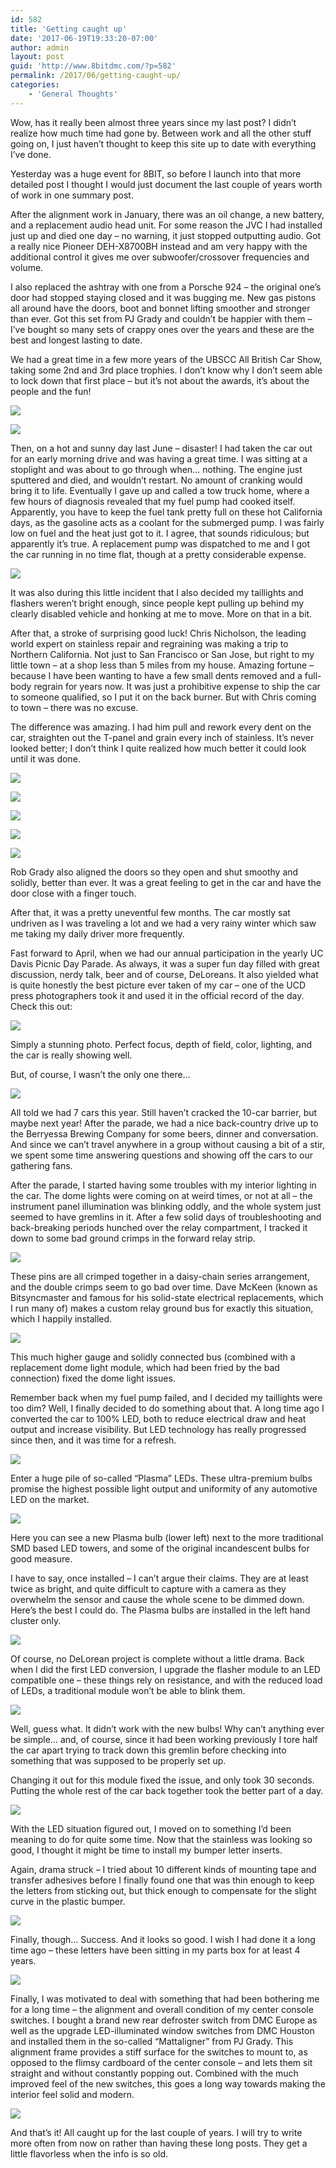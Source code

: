 ```yaml
---
id: 582
title: 'Getting caught up'
date: '2017-06-19T19:33:20-07:00'
author: admin
layout: post
guid: 'http://www.8bitdmc.com/?p=582'
permalink: /2017/06/getting-caught-up/
categories:
    - 'General Thoughts'
---
```


Wow, has it really been almost three years since my last post? I didn’t realize how much time had gone by. Between work and all the other stuff going on, I just haven’t thought to keep this site up to date with everything I’ve done.

Yesterday was a huge event for 8BIT, so before I launch into that more detailed post I thought I would just document the last couple of years worth of work in one summary post.

After the alignment work in January, there was an oil change, a new battery, and a replacement audio head unit. For some reason the JVC I had installed just up and died one day – no warning, it just stopped outputting audio. Got a really nice Pioneer DEH-X8700BH instead and am very happy with the additional control it gives me over subwoofer/crossover frequencies and volume.

I also replaced the ashtray with one from a Porsche 924 – the original one’s door had stopped staying closed and it was bugging me. New gas pistons all around have the doors, boot and bonnet lifting smoother and stronger than ever. Got this set from PJ Grady and couldn’t be happier with them – I’ve bought so many sets of crappy ones over the years and these are the best and longest lasting to date.

We had a great time in a few more years of the UBSCC All British Car Show, taking some 2nd and 3rd place trophies. I don’t know why I don’t seem able to lock down that first place – but it’s not about the awards, it’s about the people and the fun!

![](../assets/images/2017/06/IMG_5252-1024x768.jpg)

![](../assets/images/2017/06/IMG_1983-e1497918067438-768x1024.jpg)

Then, on a hot and sunny day last June – disaster! I had taken the car out for an early morning drive and was having a great time. I was sitting at a stoplight and was about to go through when… nothing. The engine just sputtered and died, and wouldn’t restart. No amount of cranking would bring it to life. Eventually I gave up and called a tow truck home, where a few hours of diagnosis revealed that my fuel pump had cooked itself. Apparently, you have to keep the fuel tank pretty full on these hot California days, as the gasoline acts as a coolant for the submerged pump. I was fairly low on fuel and the heat just got to it. I agree, that sounds ridiculous; but apparently it’s true. A replacement pump was dispatched to me and I got the car running in no time flat, though at a pretty considerable expense.

![](../assets/images/2017/06/IMG_8830-1024x768.jpg)

It was also during this little incident that I also decided my taillights and flashers weren’t bright enough, since people kept pulling up behind my clearly disabled vehicle and honking at me to move. More on that in a bit.

After that, a stroke of surprising good luck! Chris Nicholson, the leading world expert on stainless repair and regraining was making a trip to Northern California. Not just to San Francisco or San Jose, but right to my little town – at a shop less than 5 miles from my house. Amazing fortune – because I have been wanting to have a few small dents removed and a full-body regrain for years now. It was just a prohibitive expense to ship the car to someone qualified, so I put it on the back burner. But with Chris coming to town – there was no excuse.

The difference was amazing. I had him pull and rework every dent on the car, straighten out the T-panel and grain every inch of stainless. It’s never looked better; I don’t think I quite realized how much better it could look until it was done.

![](../assets/images/2017/06/IMG_5402-1024x768.jpg)

![](../assets/images/2017/06/IMG_5403-1024x768.jpg)

![](../assets/images/2017/06/IMG_5412-768x1024.jpg)

![](../assets/images/2017/06/IMG_5414-1024x768.jpg)

![](../assets/images/2017/06/IMG_5417-1024x768.jpg)

Rob Grady also aligned the doors so they open and shut smoothy and solidly, better than ever. It was a great feeling to get in the car and have the door close with a finger touch.

After that, it was a pretty uneventful few months. The car mostly sat undriven as I was traveling a lot and we had a very rainy winter which saw me taking my daily driver more frequently.

Fast forward to April, when we had our annual participation in the yearly UC Davis Picnic Day Parade. As always, it was a super fun day filled with great discussion, nerdy talk, beer and of course, DeLoreans. It also yielded what is quite honestly the best picture ever taken of my car – one of the UCD press photographers took it and used it in the official record of the day. Check this out:

![](../assets/images/2017/06/IMG_8252-1024x683.jpg)

Simply a stunning photo. Perfect focus, depth of field, color, lighting, and the car is really showing well.

But, of course, I wasn’t the only one there…

![](../assets/images/2017/06/DSC_0093a-1024x683.jpg)

All told we had 7 cars this year. Still haven’t cracked the 10-car barrier, but maybe next year! After the parade, we had a nice back-country drive up to the Berryessa Brewing Company for some beers, dinner and conversation. And since we can’t travel anywhere in a group without causing a bit of a stir, we spent some time answering questions and showing off the cars to our gathering fans.

After the parade, I started having some troubles with my interior lighting in the car. The dome lights were coming on at weird times, or not at all – the instrument panel illumination was blinking oddly, and the whole system just seemed to have gremlins in it. After a few solid days of troubleshooting and back-breaking periods hunched over the relay compartment, I tracked it down to some bad ground crimps in the forward relay strip.

![](../assets/images/2017/06/IMG_1719-1024x768.jpg)

These pins are all crimped together in a daisy-chain series arrangement, and the double crimps seem to go bad over time. Dave McKeen (known as Bitsyncmaster and famous for his solid-state electrical replacements, which I run many of) makes a custom relay ground bus for exactly this situation, which I happily installed.

![](../assets/images/2017/06/IMG_1720-1024x768.jpg)

This much higher gauge and solidly connected bus (combined with a replacement dome light module, which had been fried by the bad connection) fixed the dome light issues.

Remember back when my fuel pump failed, and I decided my taillights were too dim? Well, I finally decided to do something about that. A long time ago I converted the car to 100% LED, both to reduce electrical draw and heat output and increase visibility. But LED technology has really progressed since then, and it was time for a refresh.

![](../assets/images/2017/06/IMG_1742-e1497921633265-768x1024.jpg)

Enter a huge pile of so-called “Plasma” LEDs. These ultra-premium bulbs promise the highest possible light output and uniformity of any automotive LED on the market.

![](../assets/images/2017/06/IMG_1748-e1497921775487-1024x768.jpg)

Here you can see a new Plasma bulb (lower left) next to the more traditional SMD based LED towers, and some of the original incandescent bulbs for good measure.

I have to say, once installed – I can’t argue their claims. They are at least twice as bright, and quite difficult to capture with a camera as they overwhelm the sensor and cause the whole scene to be dimmed down. Here’s the best I could do. The Plasma bulbs are installed in the left hand cluster only.

![](../assets/images/2017/06/IMG_1767-1024x768.jpg)

Of course, no DeLorean project is complete without a little drama. Back when I did the first LED conversion, I upgrade the flasher module to an LED compatible one – these things rely on resistance, and with the reduced load of LEDs, a traditional module won’t be able to blink them.

![](../assets/images/2017/06/IMG_1786-e1497922106723-768x1024.jpg)

Well, guess what. It didn’t work with the new bulbs! Why can’t anything ever be simple… and, of course, since it had been working previously I tore half the car apart trying to track down this gremlin before checking into something that was supposed to be properly set up.

Changing it out for this module fixed the issue, and only took 30 seconds. Putting the whole rest of the car back together took the better part of a day.

![](../assets/images/2017/06/IMG_1785-e1497922214209-768x1024.jpg)

With the LED situation figured out, I moved on to something I’d been meaning to do for quite some time. Now that the stainless was looking so good, I thought it might be time to install my bumper letter inserts.

Again, drama struck – I tried about 10 different kinds of mounting tape and transfer adhesives before I finally found one that was thin enough to keep the letters from sticking out, but thick enough to compensate for the slight curve in the plastic bumper.

![](../assets/images/2017/06/IMG_1788-1024x768.jpg)

Finally, though… Success. And it looks so good. I wish I had done it a long time ago – these letters have been sitting in my parts box for at least 4 years.

![](../assets/images/2017/06/IMG_1823-1024x768.jpg)

Finally, I was motivated to deal with something that had been bothering me for a long time – the alignment and overall condition of my center console switches. I bought a brand new rear defroster switch from DMC Europe as well as the upgrade LED-illuminated window switches from DMC Houston and installed them in the so-called “Mattaligner” from PJ Grady. This alignment frame provides a stiff surface for the switches to mount to, as opposed to the flimsy cardboard of the center console – and lets them sit straight and without constantly popping out. Combined with the much improved feel of the new switches, this goes a long way towards making the interior feel solid and modern.

![](../assets/images/2017/06/IMG_2192-1024x768.jpg)

And that’s it! All caught up for the last couple of years. I will try to write more often from now on rather than having these long posts. They get a little flavorless when the info is so old.